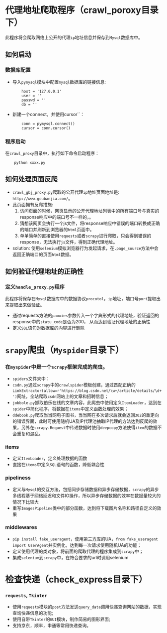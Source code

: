 # 代理地址爬取程序（crawl_poroxy目录下）
此程序将会爬取网络上公开的代理`ip`地址信息并保存到`Mysql`数据库中。


## 如何启动
### 数据库配置
* 导入`pymysql`模块中配置`mysql`数据库的链接信息:
    ```python3
        host = '127.0.0.1'  
        user = ''
        passwd = ''
        db = ''
    ```

* 新建一个connect，并使用cursor``：
    ```python3
        conn = pymysql.connect()
        cursor = conn.cursor()
    ```

### 程序启动
在`crawl_proxy`目录中，执行如下命令启动程序：

```python3
    python xxxx.py
```

## 如何处理页面反爬
* `crawl_gbj_proxy.py`爬取的公开代理`ip`地址页面地址是: `http://www.goubanjia.com/`。
* 此页面拥有反爬措施:
    1. 访问页面的时候，网页显示的公开代理地址列表中的所有端口号与真实的response响应中的端口号不一样的，。
    2. 猜想该网页会执行一个js文件，将response响应中错误的端口转换成正确的端口并刷新到浏览器的`html`页面中。
    3. 单单简单的直接使用`requests`或者`scrapy`进行爬取，只会得到错误的response，无法执行`js`文件，得到正确代理地址。
* solution:
    使用`selenium`模拟浏览器行为发起请求，在`.page_source`方法中会返回正确端口的页面`html`数据。

## 如何验证代理地址的正确性

### 定义`handle_proxy.py`程序

此程序将保存在`Mysql`数据库中的数据协议`procotol`，`ip`地址，端口号`port`提取出来提取出来做验证。

* 通过requests方法的`paoxies`参数传入一个字典形式的代理地址，验证返回的response中的`statu_code`是否为200，
  从而达到验证代理地址的正确性
* 定义`SQL`语句对数据库的内容进行删除


# `srapy`爬虫（`Myspider`目录下）

### 在`myspider`中是一个`scrapy`框架完成的爬虫。
* `spiders`文件夹中：
* `csdn.py`通过`scrapy`中的`crawlspider`模板创建，通过匹配正确的`LinkExtractor(allow=r'https://blog.csdn.net/\w+/article/details/\d+')`网址，全站爬取`csdn`网站上的文章和招聘信息；
* `jobbole.py`抓取伯乐在线的文章内容，此爬虫中使用定义`ItemLoader`，达到在`spider`中简化程序，将数据在`items`中定义函数处理的效果；
* `ddebook.py`爬取当当网电子图书，当当网在多次请求后就会返回`302`的重定向的错误界面，此时可使用随机UA及IP代理池抽取IP代理的方法达到反爬的效果，另外在`scrapy.Request`中传递数据时使用`deepcopy`方法使得`item`的数据不会重复和混乱。

### items
* 定义`ItemLoader`，定义处理数据的函数
* 直接在`items`中定义`SQL`语句的函数，降低耦合性
### pipeliness
* 定义与`Mysql`的交互方法，包括同步存储数据和异步存储数据，`scrapy`的异步多线程基于网络延迟和文件IO操作，所以异步存储数据的效率在数据量较大的情况下比较大
* 重写`ImagesPipeline`类中的部分函数，达到将下载图片名称和路径自定义的效果
### middlewares
* `pip install fake_useragent`，使用第三方库的UA，`from fake_useragent import UserAgent`并实例化，达到每一次请求使用随机UA的功能；
* 定义使用代理的类对象，将前面的爬取代理的程序集成到`scrapy`中；
* 集成`selenium`到`scrapy`中，在符合要求的url时调用selenium


# 检查快递（check_express目录下）
### `requests`, `Tkinter`
* 使用`requests`模块的`post`方法发送`query_data`调用快递查询网站的数据，实现查询快递信息的功能;
* 使用自带`Tkinter`的`GUI`模块，制作简易的图形界面;
* 支持京东，顺丰，申通等常用快递查询。
